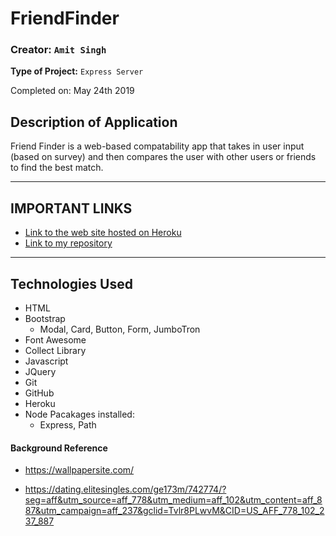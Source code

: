 # FriendFinder

### **Creator:** `Amit Singh`
**Type of Project:** `Express Server`

Completed on: May 24th 2019

## Description of Application
Friend Finder is a web-based compatability app that takes in user input (based on survey) and then compares the user with other users or friends to find the best match. 

- - -
## IMPORTANT LINKS

* [Link to the web site hosted on Heroku](https://intense-badlands-55920.herokuapp.com/)
* [Link to my repository](https://github.com/amitsinghgh19/FriendFinder.git)

- - - 

## Technologies Used
- HTML
- Bootstrap
    - Modal, Card, Button, Form, JumboTron
- Font Awesome
- Collect Library
- Javascript
- JQuery
- Git
- GitHub
- Heroku
- Node Pacakages installed:
    - Express, Path


#### Background Reference
- https://wallpapersite.com/

- https://dating.elitesingles.com/ge173m/742774/?seg=aff&utm_source=aff_778&utm_medium=aff_102&utm_content=aff_887&utm_campaign=aff_237&gclid=Tvlr8PLwvM&CID=US_AFF_778_102_237_887